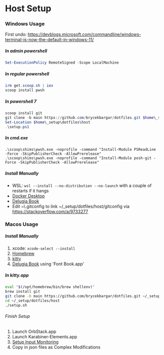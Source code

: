 # Host Setup

### Windows Usage

First undo: https://devblogs.microsoft.com/commandline/windows-terminal-is-now-the-default-in-windows-11/

##### In admin powershell

```powershell
Set-ExecutionPolicy RemoteSigned -Scope LocalMachine
```

##### In regular powershell

```powershell
irm get.scoop.sh | iex
scoop install pwsh
```

##### In powershell 7

```powershell
scoop install git
git clone -b main https://github.com/brycekbargar/dotfiles.git $home\_setup\dotfiles
Set-Location $home\_setup\dotfiles\host
.\setup.ps1
```

##### In cmd.exe

```batch
.\scoop\shims\pwsh.exe -noprofile -command "Install-Module PSReadLine -Force -SkipPublisherCheck -AllowPrerelease"
.\scoop\shims\pwsh.exe -noprofile -command "Install-Module posh-git -Force -SkipPublisherCheck -AllowPrerelease"
```

##### Install Manually
  - WSL: `wsl --install --no-distribution --no-launch` with a couple of restarts if it hangs
  - [Docker Desktop](https://docs.docker.com/desktop/install/windows-install/)
  - [Delugia Book](https://github.com/adam7/delugia-code/releases/latest)
  - Edit ~\\.gitconfig to link ~/_setup/dotfiles/host/gitconfig via https://stackoverflow.com/a/9733277

### Macos Usage

##### Install Manually
1. xcode: `xcode-select --install`
1. [Homebrew](https://github.com/Homebrew/brew/releases/latest)
1. [kitty](https://github.com/kovidgoyal/kitty/releases/latest)
1. [Delugia Book](https://github.com/adam7/delugia-code/releases/latest) using 'Font Book.app'

##### In kitty.app

```sh
eval "$(/opt/homebrew/bin/brew shellenv)"
brew install git
git clone -b main https://github.com/brycekbargar/dotfiles.git ~/_setup/dotfiles
cd ~/_setup/dotfiles/host
./setup.sh
```

###### Finish Setup
1. Launch OrbStack.app
1. Launch Karabiner-Elements.app
1. [Setup Input Monitoring](https://github.com/pqrs-org/Karabiner-Elements/issues/3011)
1. Copy in json files as Complex Modifications
